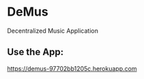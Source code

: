 # DeMus
Decentralized Music Application

## Use the App:
https://demus-97702bb1205c.herokuapp.com



